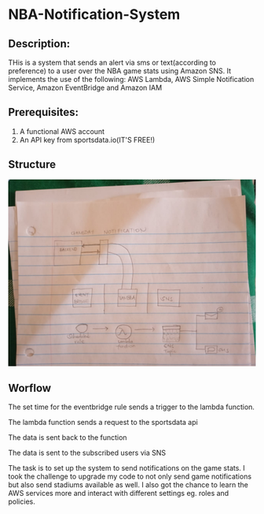 # NBA-Notification-System
## Description:
THis is a system that sends an alert via sms or text(according to preference) to a user over the NBA game stats using Amazon SNS.
It implements the use of the following: AWS Lambda, AWS Simple Notification Service, Amazon EventBridge and Amazon IAM 

## Prerequisites:
1. A functional AWS account
2. An API key from sportsdata.io(IT'S FREE!)
   
## Structure
![Proj structure](https://github.com/mbengiivy/NBA-Notification-System/blob/main/30a80021-58d5-4177-bcd1-0530f4246a1a.jpg)

## Worflow
The set time for the eventbridge rule sends a trigger to the lambda function.

The lambda function sends a request to the sportsdata api

The data is sent back to the function

The data is sent to the subscribed users via SNS

The task is to set up the system to send notifications on the game stats. I took the challenge to upgrade my code to not only send game notifications but also send stadiums available as well. 
I also got the chance to learn the AWS services more and interact with different settings eg. roles and policies. 
